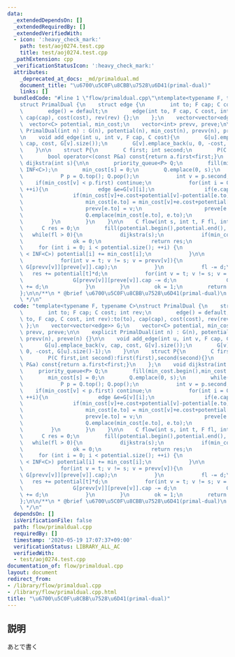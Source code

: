 ```yaml
---
data:
  _extendedDependsOn: []
  _extendedRequiredBy: []
  _extendedVerifiedWith:
  - icon: ':heavy_check_mark:'
    path: test/aoj0274.test.cpp
    title: test/aoj0274.test.cpp
  _pathExtension: cpp
  _verificationStatusIcon: ':heavy_check_mark:'
  attributes:
    _deprecated_at_docs: _md/primaldual.md
    document_title: "\u6700\u5C0F\u8CBB\u7528\u6D41(primal-dual)"
    links: []
  bundledCode: "#line 1 \"flow/primaldual.cpp\"\ntemplate<typename F, typename C>\n\
    struct PrimalDual {\n    struct edge {\n        int to; F cap; C cost; int rev;\n\
    \        edge() = default;\n        edge(int to, F cap, C cost, int rev):to(to),\
    \ cap(cap), cost(cost), rev(rev) {};\n    };\n    vector<vector<edge>> G;\n  \
    \  vector<C> potential, min_cost;\n    vector<int> prevv, preve;\n\n    explicit\
    \ PrimalDual(int n) : G(n), potential(n), min_cost(n), prevv(n), preve(n) {}\n\
    \n    void add_edge(int u, int v, F cap, C cost){\n        G[u].emplace_back(v,\
    \ cap, cost, G[v].size());\n        G[v].emplace_back(u, 0, -cost, G[u].size()-1);\n\
    \    }\n\n    struct P{\n        C first; int second;\n        P(C first,int second):first(first),second(second){}\n\
    \        bool operator<(const P&a) const{return a.first<first;}\n    };\n    void\
    \ dijkstra(int s){\n\n        priority_queue<P> Q;\n        fill(min_cost.begin(),min_cost.end(),\
    \ INF<C>);\n        min_cost[s] = 0;\n        Q.emplace(0, s);\n        while(!Q.empty()){\n\
    \            P p = Q.top(); Q.pop();\n            int v = p.second;\n        \
    \    if(min_cost[v] < p.first) continue;\n            for(int i = 0; i < G[v].size();\
    \ ++i){\n                edge &e=G[v][i];\n                if(e.cap==0) continue;\n\
    \                if(min_cost[v]+e.cost+potential[v]-potential[e.to] < min_cost[e.to]){\n\
    \                    min_cost[e.to] = min_cost[v]+e.cost+potential[v]-potential[e.to];\n\
    \                    prevv[e.to] = v;\n                    preve[e.to] = i;\n\
    \                    Q.emplace(min_cost[e.to], e.to);\n                }\n   \
    \         }\n        }\n    }\n\n    C flow(int s, int t, F fl, int &ok){\n  \
    \      C res = 0;\n        fill(potential.begin(),potential.end(), 0);\n     \
    \   while(fl > 0){\n            dijkstra(s);\n            if(min_cost[t] == INF<C>){\n\
    \                ok = 0;\n                return res;\n            }\n       \
    \     for (int i = 0; i < potential.size(); ++i) {\n                if(min_cost[i]\
    \ < INF<C>) potential[i] += min_cost[i];\n            }\n\n            F d = fl;\n\
    \            for(int v = t; v != s; v = prevv[v]){\n                d = min(d,\
    \ G[prevv[v]][preve[v]].cap);\n            }\n            fl -= d;\n         \
    \   res += potential[t]*d;\n            for(int v = t; v != s; v = prevv[v]){\n\
    \                G[prevv[v]][preve[v]].cap -= d;\n                G[v][G[prevv[v]][preve[v]].rev].cap\
    \ += d;\n            }\n        }\n        ok = 1;\n        return res;\n    }\n\
    };\n\n/**\n * @brief \u6700\u5C0F\u8CBB\u7528\u6D41(primal-dual)\n * @docs _md/primaldual.md\n\
    \ */\n"
  code: "template<typename F, typename C>\nstruct PrimalDual {\n    struct edge {\n\
    \        int to; F cap; C cost; int rev;\n        edge() = default;\n        edge(int\
    \ to, F cap, C cost, int rev):to(to), cap(cap), cost(cost), rev(rev) {};\n   \
    \ };\n    vector<vector<edge>> G;\n    vector<C> potential, min_cost;\n    vector<int>\
    \ prevv, preve;\n\n    explicit PrimalDual(int n) : G(n), potential(n), min_cost(n),\
    \ prevv(n), preve(n) {}\n\n    void add_edge(int u, int v, F cap, C cost){\n \
    \       G[u].emplace_back(v, cap, cost, G[v].size());\n        G[v].emplace_back(u,\
    \ 0, -cost, G[u].size()-1);\n    }\n\n    struct P{\n        C first; int second;\n\
    \        P(C first,int second):first(first),second(second){}\n        bool operator<(const\
    \ P&a) const{return a.first<first;}\n    };\n    void dijkstra(int s){\n\n   \
    \     priority_queue<P> Q;\n        fill(min_cost.begin(),min_cost.end(), INF<C>);\n\
    \        min_cost[s] = 0;\n        Q.emplace(0, s);\n        while(!Q.empty()){\n\
    \            P p = Q.top(); Q.pop();\n            int v = p.second;\n        \
    \    if(min_cost[v] < p.first) continue;\n            for(int i = 0; i < G[v].size();\
    \ ++i){\n                edge &e=G[v][i];\n                if(e.cap==0) continue;\n\
    \                if(min_cost[v]+e.cost+potential[v]-potential[e.to] < min_cost[e.to]){\n\
    \                    min_cost[e.to] = min_cost[v]+e.cost+potential[v]-potential[e.to];\n\
    \                    prevv[e.to] = v;\n                    preve[e.to] = i;\n\
    \                    Q.emplace(min_cost[e.to], e.to);\n                }\n   \
    \         }\n        }\n    }\n\n    C flow(int s, int t, F fl, int &ok){\n  \
    \      C res = 0;\n        fill(potential.begin(),potential.end(), 0);\n     \
    \   while(fl > 0){\n            dijkstra(s);\n            if(min_cost[t] == INF<C>){\n\
    \                ok = 0;\n                return res;\n            }\n       \
    \     for (int i = 0; i < potential.size(); ++i) {\n                if(min_cost[i]\
    \ < INF<C>) potential[i] += min_cost[i];\n            }\n\n            F d = fl;\n\
    \            for(int v = t; v != s; v = prevv[v]){\n                d = min(d,\
    \ G[prevv[v]][preve[v]].cap);\n            }\n            fl -= d;\n         \
    \   res += potential[t]*d;\n            for(int v = t; v != s; v = prevv[v]){\n\
    \                G[prevv[v]][preve[v]].cap -= d;\n                G[v][G[prevv[v]][preve[v]].rev].cap\
    \ += d;\n            }\n        }\n        ok = 1;\n        return res;\n    }\n\
    };\n\n/**\n * @brief \u6700\u5C0F\u8CBB\u7528\u6D41(primal-dual)\n * @docs _md/primaldual.md\n\
    \ */\n"
  dependsOn: []
  isVerificationFile: false
  path: flow/primaldual.cpp
  requiredBy: []
  timestamp: '2020-05-19 17:07:37+09:00'
  verificationStatus: LIBRARY_ALL_AC
  verifiedWith:
  - test/aoj0274.test.cpp
documentation_of: flow/primaldual.cpp
layout: document
redirect_from:
- /library/flow/primaldual.cpp
- /library/flow/primaldual.cpp.html
title: "\u6700\u5C0F\u8CBB\u7528\u6D41(primal-dual)"
---
```

## 説明
あとで書く